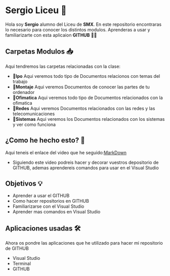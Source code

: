 # Sergio Liceu  📖 
Hola soy **Sergio** alumno del Liceu de **SMX**. En este repositorio encontraras lo necesario para conocer los distintos modulos. Aprenderas a usar y familiarizarte con esta aplicaion **GITHUB**  👨‍💼
## Carpetas Modulos 📥
Aqui tendremos las carpetas relacionadas con la clase:
- 📂**Ipo** 
Aqui veremos todo tipo de Documentos relacionos con temas del trabajo
- 📂**Montaje** 
Aqui veremos Documentos de conocer las partes de tu ordenador
- 📂**Ofimatica** 
Aqui veremos todo tipo de Documentos relacionados con la ofimatica
- 📂**Redes**
Aqui veremos Documentos relacionados con las redes y las telecomunicaciones
- 📂**Sistemas**
Aqui veremos los Documentos relacionados con los sistemas y ver como funciona
## ¿Como he hecho esto? 🎥
Aqui teneis el enlace del video que he seguido:[MarkDown](https://www.youtube.com/watch?v=_hI14xuvQag&authuser=0)
- Siguiendo este video podreis hacer y decorar vuestros depositorio de GITHUB, ademas aprendereis comandos para usar en el Visual Studio 
## Objetivos 💡
- Aprender a usar el GITHUB
- Como hacer repositorios en GITHUB 
- Familiarizarse con el Visual Studio 
- Aprender mas comandos en Visual Studio 
## Aplicaciones usadas 🛠️
Ahora os pondre las aplicaciones que he utilizado para hacer mi repositorio de GITHUB
- Visual Studio
- Terminal
- GITHUB 
